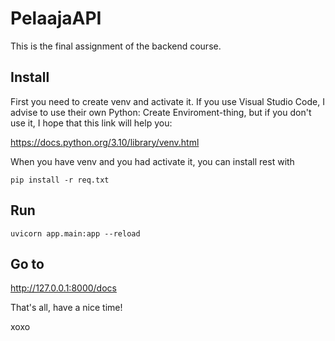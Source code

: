# PelaajaAPI

This is the final assignment of the backend course.

## Install

First you need to create venv and activate it. 
If you use Visual Studio Code, I advise to use their own Python: Create Enviroment-thing,
but if you don't use it, I hope that this link will help you:

https://docs.python.org/3.10/library/venv.html

When you have venv and you had activate it, you can install rest with

```
pip install -r req.txt
```

## Run

```
uvicorn app.main:app --reload
```

## Go to

http://127.0.0.1:8000/docs


That's all, have a nice time!

xoxo
